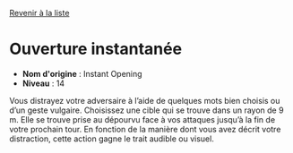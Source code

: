 [Revenir à la liste](list.md)

# Ouverture instantanée

 * **Nom d'origine** : Instant Opening
 * **Niveau** : 14


<p>Vous distrayez votre adversaire à l’aide de quelques mots bien choisis ou d’un geste vulgaire. Choisissez une cible qui se trouve dans un rayon de 9 m. Elle se trouve prise au dépourvu face à vos attaques jusqu’à la fin de votre prochain tour. En fonction de la manière dont vous avez décrit votre distraction, cette action gagne le trait audible ou visuel.</p>